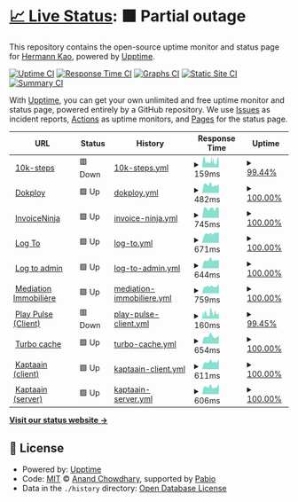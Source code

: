 # [📈 Live Status](https://uptime.itishermann.me): <!--live status--> **🟧 Partial outage**

This repository contains the open-source uptime monitor and status page for [Hermann Kao](https://itishermann.me), powered by [Upptime](https://github.com/upptime/upptime).

[![Uptime CI](https://github.com/itishermann/uptime/workflows/Uptime%20CI/badge.svg)](https://github.com/itishermann/uptime/actions?query=workflow%3A%22Uptime+CI%22)
[![Response Time CI](https://github.com/itishermann/uptime/workflows/Response%20Time%20CI/badge.svg)](https://github.com/itishermann/uptime/actions?query=workflow%3A%22Response+Time+CI%22)
[![Graphs CI](https://github.com/itishermann/uptime/workflows/Graphs%20CI/badge.svg)](https://github.com/itishermann/uptime/actions?query=workflow%3A%22Graphs+CI%22)
[![Static Site CI](https://github.com/itishermann/uptime/workflows/Static%20Site%20CI/badge.svg)](https://github.com/itishermann/uptime/actions?query=workflow%3A%22Static+Site+CI%22)
[![Summary CI](https://github.com/itishermann/uptime/workflows/Summary%20CI/badge.svg)](https://github.com/itishermann/uptime/actions?query=workflow%3A%22Summary+CI%22)

With [Upptime](https://upptime.js.org), you can get your own unlimited and free uptime monitor and status page, powered entirely by a GitHub repository. We use [Issues](https://github.com/itishermann/uptime/issues) as incident reports, [Actions](https://github.com/itishermann/uptime/actions) as uptime monitors, and [Pages](https://uptime.itishermann.me) for the status page.

<!--start: status pages-->
<!-- This summary is generated by Upptime (https://github.com/upptime/upptime) -->
<!-- Do not edit this manually, your changes will be overwritten -->
<!-- prettier-ignore -->
| URL | Status | History | Response Time | Uptime |
| --- | ------ | ------- | ------------- | ------ |
| <img alt="" src="https://icons.duckduckgo.com/ip3/10k-steps.itishermann.me.ico" height="13"> [10k-steps](https://10k-steps.itishermann.me) | 🟥 Down | [10k-steps.yml](https://github.com/itishermann/uptime/commits/HEAD/history/10k-steps.yml) | <details><summary><img alt="Response time graph" src="./graphs/10k-steps/response-time-week.png" height="20"> 159ms</summary><br><a href="https://uptime.itishermann.me/history/10k-steps"><img alt="Response time 205" src="https://img.shields.io/endpoint?url=https%3A%2F%2Fraw.githubusercontent.com%2Fitishermann%2Fuptime%2FHEAD%2Fapi%2F10k-steps%2Fresponse-time.json"></a><br><a href="https://uptime.itishermann.me/history/10k-steps"><img alt="24-hour response time 179" src="https://img.shields.io/endpoint?url=https%3A%2F%2Fraw.githubusercontent.com%2Fitishermann%2Fuptime%2FHEAD%2Fapi%2F10k-steps%2Fresponse-time-day.json"></a><br><a href="https://uptime.itishermann.me/history/10k-steps"><img alt="7-day response time 159" src="https://img.shields.io/endpoint?url=https%3A%2F%2Fraw.githubusercontent.com%2Fitishermann%2Fuptime%2FHEAD%2Fapi%2F10k-steps%2Fresponse-time-week.json"></a><br><a href="https://uptime.itishermann.me/history/10k-steps"><img alt="30-day response time 176" src="https://img.shields.io/endpoint?url=https%3A%2F%2Fraw.githubusercontent.com%2Fitishermann%2Fuptime%2FHEAD%2Fapi%2F10k-steps%2Fresponse-time-month.json"></a><br><a href="https://uptime.itishermann.me/history/10k-steps"><img alt="1-year response time 205" src="https://img.shields.io/endpoint?url=https%3A%2F%2Fraw.githubusercontent.com%2Fitishermann%2Fuptime%2FHEAD%2Fapi%2F10k-steps%2Fresponse-time-year.json"></a></details> | <details><summary><a href="https://uptime.itishermann.me/history/10k-steps">99.44%</a></summary><a href="https://uptime.itishermann.me/history/10k-steps"><img alt="All-time uptime 99.94%" src="https://img.shields.io/endpoint?url=https%3A%2F%2Fraw.githubusercontent.com%2Fitishermann%2Fuptime%2FHEAD%2Fapi%2F10k-steps%2Fuptime.json"></a><br><a href="https://uptime.itishermann.me/history/10k-steps"><img alt="24-hour uptime 99.96%" src="https://img.shields.io/endpoint?url=https%3A%2F%2Fraw.githubusercontent.com%2Fitishermann%2Fuptime%2FHEAD%2Fapi%2F10k-steps%2Fuptime-day.json"></a><br><a href="https://uptime.itishermann.me/history/10k-steps"><img alt="7-day uptime 99.44%" src="https://img.shields.io/endpoint?url=https%3A%2F%2Fraw.githubusercontent.com%2Fitishermann%2Fuptime%2FHEAD%2Fapi%2F10k-steps%2Fuptime-week.json"></a><br><a href="https://uptime.itishermann.me/history/10k-steps"><img alt="30-day uptime 99.72%" src="https://img.shields.io/endpoint?url=https%3A%2F%2Fraw.githubusercontent.com%2Fitishermann%2Fuptime%2FHEAD%2Fapi%2F10k-steps%2Fuptime-month.json"></a><br><a href="https://uptime.itishermann.me/history/10k-steps"><img alt="1-year uptime 99.94%" src="https://img.shields.io/endpoint?url=https%3A%2F%2Fraw.githubusercontent.com%2Fitishermann%2Fuptime%2FHEAD%2Fapi%2F10k-steps%2Fuptime-year.json"></a></details>
| <img alt="" src="https://icons.duckduckgo.com/ip3/dokploy.itishermann.me.ico" height="13"> [Dokploy](https://dokploy.itishermann.me) | 🟩 Up | [dokploy.yml](https://github.com/itishermann/uptime/commits/HEAD/history/dokploy.yml) | <details><summary><img alt="Response time graph" src="./graphs/dokploy/response-time-week.png" height="20"> 482ms</summary><br><a href="https://uptime.itishermann.me/history/dokploy"><img alt="Response time 512" src="https://img.shields.io/endpoint?url=https%3A%2F%2Fraw.githubusercontent.com%2Fitishermann%2Fuptime%2FHEAD%2Fapi%2Fdokploy%2Fresponse-time.json"></a><br><a href="https://uptime.itishermann.me/history/dokploy"><img alt="24-hour response time 362" src="https://img.shields.io/endpoint?url=https%3A%2F%2Fraw.githubusercontent.com%2Fitishermann%2Fuptime%2FHEAD%2Fapi%2Fdokploy%2Fresponse-time-day.json"></a><br><a href="https://uptime.itishermann.me/history/dokploy"><img alt="7-day response time 482" src="https://img.shields.io/endpoint?url=https%3A%2F%2Fraw.githubusercontent.com%2Fitishermann%2Fuptime%2FHEAD%2Fapi%2Fdokploy%2Fresponse-time-week.json"></a><br><a href="https://uptime.itishermann.me/history/dokploy"><img alt="30-day response time 507" src="https://img.shields.io/endpoint?url=https%3A%2F%2Fraw.githubusercontent.com%2Fitishermann%2Fuptime%2FHEAD%2Fapi%2Fdokploy%2Fresponse-time-month.json"></a><br><a href="https://uptime.itishermann.me/history/dokploy"><img alt="1-year response time 512" src="https://img.shields.io/endpoint?url=https%3A%2F%2Fraw.githubusercontent.com%2Fitishermann%2Fuptime%2FHEAD%2Fapi%2Fdokploy%2Fresponse-time-year.json"></a></details> | <details><summary><a href="https://uptime.itishermann.me/history/dokploy">100.00%</a></summary><a href="https://uptime.itishermann.me/history/dokploy"><img alt="All-time uptime 100.00%" src="https://img.shields.io/endpoint?url=https%3A%2F%2Fraw.githubusercontent.com%2Fitishermann%2Fuptime%2FHEAD%2Fapi%2Fdokploy%2Fuptime.json"></a><br><a href="https://uptime.itishermann.me/history/dokploy"><img alt="24-hour uptime 100.00%" src="https://img.shields.io/endpoint?url=https%3A%2F%2Fraw.githubusercontent.com%2Fitishermann%2Fuptime%2FHEAD%2Fapi%2Fdokploy%2Fuptime-day.json"></a><br><a href="https://uptime.itishermann.me/history/dokploy"><img alt="7-day uptime 100.00%" src="https://img.shields.io/endpoint?url=https%3A%2F%2Fraw.githubusercontent.com%2Fitishermann%2Fuptime%2FHEAD%2Fapi%2Fdokploy%2Fuptime-week.json"></a><br><a href="https://uptime.itishermann.me/history/dokploy"><img alt="30-day uptime 100.00%" src="https://img.shields.io/endpoint?url=https%3A%2F%2Fraw.githubusercontent.com%2Fitishermann%2Fuptime%2FHEAD%2Fapi%2Fdokploy%2Fuptime-month.json"></a><br><a href="https://uptime.itishermann.me/history/dokploy"><img alt="1-year uptime 100.00%" src="https://img.shields.io/endpoint?url=https%3A%2F%2Fraw.githubusercontent.com%2Fitishermann%2Fuptime%2FHEAD%2Fapi%2Fdokploy%2Fuptime-year.json"></a></details>
| <img alt="" src="https://icons.duckduckgo.com/ip3/invoiceninja.itishermann.me.ico" height="13"> [InvoiceNinja](https://invoiceninja.itishermann.me) | 🟩 Up | [invoice-ninja.yml](https://github.com/itishermann/uptime/commits/HEAD/history/invoice-ninja.yml) | <details><summary><img alt="Response time graph" src="./graphs/invoice-ninja/response-time-week.png" height="20"> 745ms</summary><br><a href="https://uptime.itishermann.me/history/invoice-ninja"><img alt="Response time 702" src="https://img.shields.io/endpoint?url=https%3A%2F%2Fraw.githubusercontent.com%2Fitishermann%2Fuptime%2FHEAD%2Fapi%2Finvoice-ninja%2Fresponse-time.json"></a><br><a href="https://uptime.itishermann.me/history/invoice-ninja"><img alt="24-hour response time 775" src="https://img.shields.io/endpoint?url=https%3A%2F%2Fraw.githubusercontent.com%2Fitishermann%2Fuptime%2FHEAD%2Fapi%2Finvoice-ninja%2Fresponse-time-day.json"></a><br><a href="https://uptime.itishermann.me/history/invoice-ninja"><img alt="7-day response time 745" src="https://img.shields.io/endpoint?url=https%3A%2F%2Fraw.githubusercontent.com%2Fitishermann%2Fuptime%2FHEAD%2Fapi%2Finvoice-ninja%2Fresponse-time-week.json"></a><br><a href="https://uptime.itishermann.me/history/invoice-ninja"><img alt="30-day response time 701" src="https://img.shields.io/endpoint?url=https%3A%2F%2Fraw.githubusercontent.com%2Fitishermann%2Fuptime%2FHEAD%2Fapi%2Finvoice-ninja%2Fresponse-time-month.json"></a><br><a href="https://uptime.itishermann.me/history/invoice-ninja"><img alt="1-year response time 702" src="https://img.shields.io/endpoint?url=https%3A%2F%2Fraw.githubusercontent.com%2Fitishermann%2Fuptime%2FHEAD%2Fapi%2Finvoice-ninja%2Fresponse-time-year.json"></a></details> | <details><summary><a href="https://uptime.itishermann.me/history/invoice-ninja">100.00%</a></summary><a href="https://uptime.itishermann.me/history/invoice-ninja"><img alt="All-time uptime 100.00%" src="https://img.shields.io/endpoint?url=https%3A%2F%2Fraw.githubusercontent.com%2Fitishermann%2Fuptime%2FHEAD%2Fapi%2Finvoice-ninja%2Fuptime.json"></a><br><a href="https://uptime.itishermann.me/history/invoice-ninja"><img alt="24-hour uptime 100.00%" src="https://img.shields.io/endpoint?url=https%3A%2F%2Fraw.githubusercontent.com%2Fitishermann%2Fuptime%2FHEAD%2Fapi%2Finvoice-ninja%2Fuptime-day.json"></a><br><a href="https://uptime.itishermann.me/history/invoice-ninja"><img alt="7-day uptime 100.00%" src="https://img.shields.io/endpoint?url=https%3A%2F%2Fraw.githubusercontent.com%2Fitishermann%2Fuptime%2FHEAD%2Fapi%2Finvoice-ninja%2Fuptime-week.json"></a><br><a href="https://uptime.itishermann.me/history/invoice-ninja"><img alt="30-day uptime 100.00%" src="https://img.shields.io/endpoint?url=https%3A%2F%2Fraw.githubusercontent.com%2Fitishermann%2Fuptime%2FHEAD%2Fapi%2Finvoice-ninja%2Fuptime-month.json"></a><br><a href="https://uptime.itishermann.me/history/invoice-ninja"><img alt="1-year uptime 100.00%" src="https://img.shields.io/endpoint?url=https%3A%2F%2Fraw.githubusercontent.com%2Fitishermann%2Fuptime%2FHEAD%2Fapi%2Finvoice-ninja%2Fuptime-year.json"></a></details>
| <img alt="" src="https://icons.duckduckgo.com/ip3/auth.itishermann.me.ico" height="13"> [Log To](https://auth.itishermann.me) | 🟩 Up | [log-to.yml](https://github.com/itishermann/uptime/commits/HEAD/history/log-to.yml) | <details><summary><img alt="Response time graph" src="./graphs/log-to/response-time-week.png" height="20"> 671ms</summary><br><a href="https://uptime.itishermann.me/history/log-to"><img alt="Response time 429" src="https://img.shields.io/endpoint?url=https%3A%2F%2Fraw.githubusercontent.com%2Fitishermann%2Fuptime%2FHEAD%2Fapi%2Flog-to%2Fresponse-time.json"></a><br><a href="https://uptime.itishermann.me/history/log-to"><img alt="24-hour response time 646" src="https://img.shields.io/endpoint?url=https%3A%2F%2Fraw.githubusercontent.com%2Fitishermann%2Fuptime%2FHEAD%2Fapi%2Flog-to%2Fresponse-time-day.json"></a><br><a href="https://uptime.itishermann.me/history/log-to"><img alt="7-day response time 671" src="https://img.shields.io/endpoint?url=https%3A%2F%2Fraw.githubusercontent.com%2Fitishermann%2Fuptime%2FHEAD%2Fapi%2Flog-to%2Fresponse-time-week.json"></a><br><a href="https://uptime.itishermann.me/history/log-to"><img alt="30-day response time 631" src="https://img.shields.io/endpoint?url=https%3A%2F%2Fraw.githubusercontent.com%2Fitishermann%2Fuptime%2FHEAD%2Fapi%2Flog-to%2Fresponse-time-month.json"></a><br><a href="https://uptime.itishermann.me/history/log-to"><img alt="1-year response time 429" src="https://img.shields.io/endpoint?url=https%3A%2F%2Fraw.githubusercontent.com%2Fitishermann%2Fuptime%2FHEAD%2Fapi%2Flog-to%2Fresponse-time-year.json"></a></details> | <details><summary><a href="https://uptime.itishermann.me/history/log-to">100.00%</a></summary><a href="https://uptime.itishermann.me/history/log-to"><img alt="All-time uptime 42.57%" src="https://img.shields.io/endpoint?url=https%3A%2F%2Fraw.githubusercontent.com%2Fitishermann%2Fuptime%2FHEAD%2Fapi%2Flog-to%2Fuptime.json"></a><br><a href="https://uptime.itishermann.me/history/log-to"><img alt="24-hour uptime 100.00%" src="https://img.shields.io/endpoint?url=https%3A%2F%2Fraw.githubusercontent.com%2Fitishermann%2Fuptime%2FHEAD%2Fapi%2Flog-to%2Fuptime-day.json"></a><br><a href="https://uptime.itishermann.me/history/log-to"><img alt="7-day uptime 100.00%" src="https://img.shields.io/endpoint?url=https%3A%2F%2Fraw.githubusercontent.com%2Fitishermann%2Fuptime%2FHEAD%2Fapi%2Flog-to%2Fuptime-week.json"></a><br><a href="https://uptime.itishermann.me/history/log-to"><img alt="30-day uptime 100.00%" src="https://img.shields.io/endpoint?url=https%3A%2F%2Fraw.githubusercontent.com%2Fitishermann%2Fuptime%2FHEAD%2Fapi%2Flog-to%2Fuptime-month.json"></a><br><a href="https://uptime.itishermann.me/history/log-to"><img alt="1-year uptime 42.57%" src="https://img.shields.io/endpoint?url=https%3A%2F%2Fraw.githubusercontent.com%2Fitishermann%2Fuptime%2FHEAD%2Fapi%2Flog-to%2Fuptime-year.json"></a></details>
| <img alt="" src="https://icons.duckduckgo.com/ip3/logto.itishermann.me.ico" height="13"> [Log to admin](https://logto.itishermann.me) | 🟩 Up | [log-to-admin.yml](https://github.com/itishermann/uptime/commits/HEAD/history/log-to-admin.yml) | <details><summary><img alt="Response time graph" src="./graphs/log-to-admin/response-time-week.png" height="20"> 644ms</summary><br><a href="https://uptime.itishermann.me/history/log-to-admin"><img alt="Response time 407" src="https://img.shields.io/endpoint?url=https%3A%2F%2Fraw.githubusercontent.com%2Fitishermann%2Fuptime%2FHEAD%2Fapi%2Flog-to-admin%2Fresponse-time.json"></a><br><a href="https://uptime.itishermann.me/history/log-to-admin"><img alt="24-hour response time 522" src="https://img.shields.io/endpoint?url=https%3A%2F%2Fraw.githubusercontent.com%2Fitishermann%2Fuptime%2FHEAD%2Fapi%2Flog-to-admin%2Fresponse-time-day.json"></a><br><a href="https://uptime.itishermann.me/history/log-to-admin"><img alt="7-day response time 644" src="https://img.shields.io/endpoint?url=https%3A%2F%2Fraw.githubusercontent.com%2Fitishermann%2Fuptime%2FHEAD%2Fapi%2Flog-to-admin%2Fresponse-time-week.json"></a><br><a href="https://uptime.itishermann.me/history/log-to-admin"><img alt="30-day response time 608" src="https://img.shields.io/endpoint?url=https%3A%2F%2Fraw.githubusercontent.com%2Fitishermann%2Fuptime%2FHEAD%2Fapi%2Flog-to-admin%2Fresponse-time-month.json"></a><br><a href="https://uptime.itishermann.me/history/log-to-admin"><img alt="1-year response time 407" src="https://img.shields.io/endpoint?url=https%3A%2F%2Fraw.githubusercontent.com%2Fitishermann%2Fuptime%2FHEAD%2Fapi%2Flog-to-admin%2Fresponse-time-year.json"></a></details> | <details><summary><a href="https://uptime.itishermann.me/history/log-to-admin">100.00%</a></summary><a href="https://uptime.itishermann.me/history/log-to-admin"><img alt="All-time uptime 42.57%" src="https://img.shields.io/endpoint?url=https%3A%2F%2Fraw.githubusercontent.com%2Fitishermann%2Fuptime%2FHEAD%2Fapi%2Flog-to-admin%2Fuptime.json"></a><br><a href="https://uptime.itishermann.me/history/log-to-admin"><img alt="24-hour uptime 100.00%" src="https://img.shields.io/endpoint?url=https%3A%2F%2Fraw.githubusercontent.com%2Fitishermann%2Fuptime%2FHEAD%2Fapi%2Flog-to-admin%2Fuptime-day.json"></a><br><a href="https://uptime.itishermann.me/history/log-to-admin"><img alt="7-day uptime 100.00%" src="https://img.shields.io/endpoint?url=https%3A%2F%2Fraw.githubusercontent.com%2Fitishermann%2Fuptime%2FHEAD%2Fapi%2Flog-to-admin%2Fuptime-week.json"></a><br><a href="https://uptime.itishermann.me/history/log-to-admin"><img alt="30-day uptime 100.00%" src="https://img.shields.io/endpoint?url=https%3A%2F%2Fraw.githubusercontent.com%2Fitishermann%2Fuptime%2FHEAD%2Fapi%2Flog-to-admin%2Fuptime-month.json"></a><br><a href="https://uptime.itishermann.me/history/log-to-admin"><img alt="1-year uptime 42.57%" src="https://img.shields.io/endpoint?url=https%3A%2F%2Fraw.githubusercontent.com%2Fitishermann%2Fuptime%2FHEAD%2Fapi%2Flog-to-admin%2Fuptime-year.json"></a></details>
| <img alt="" src="https://icons.duckduckgo.com/ip3/mediation-immobiliere.com.ico" height="13"> [Mediation Immobilière](https://mediation-immobiliere.com) | 🟩 Up | [mediation-immobiliere.yml](https://github.com/itishermann/uptime/commits/HEAD/history/mediation-immobiliere.yml) | <details><summary><img alt="Response time graph" src="./graphs/mediation-immobiliere/response-time-week.png" height="20"> 759ms</summary><br><a href="https://uptime.itishermann.me/history/mediation-immobiliere"><img alt="Response time 791" src="https://img.shields.io/endpoint?url=https%3A%2F%2Fraw.githubusercontent.com%2Fitishermann%2Fuptime%2FHEAD%2Fapi%2Fmediation-immobiliere%2Fresponse-time.json"></a><br><a href="https://uptime.itishermann.me/history/mediation-immobiliere"><img alt="24-hour response time 703" src="https://img.shields.io/endpoint?url=https%3A%2F%2Fraw.githubusercontent.com%2Fitishermann%2Fuptime%2FHEAD%2Fapi%2Fmediation-immobiliere%2Fresponse-time-day.json"></a><br><a href="https://uptime.itishermann.me/history/mediation-immobiliere"><img alt="7-day response time 759" src="https://img.shields.io/endpoint?url=https%3A%2F%2Fraw.githubusercontent.com%2Fitishermann%2Fuptime%2FHEAD%2Fapi%2Fmediation-immobiliere%2Fresponse-time-week.json"></a><br><a href="https://uptime.itishermann.me/history/mediation-immobiliere"><img alt="30-day response time 796" src="https://img.shields.io/endpoint?url=https%3A%2F%2Fraw.githubusercontent.com%2Fitishermann%2Fuptime%2FHEAD%2Fapi%2Fmediation-immobiliere%2Fresponse-time-month.json"></a><br><a href="https://uptime.itishermann.me/history/mediation-immobiliere"><img alt="1-year response time 791" src="https://img.shields.io/endpoint?url=https%3A%2F%2Fraw.githubusercontent.com%2Fitishermann%2Fuptime%2FHEAD%2Fapi%2Fmediation-immobiliere%2Fresponse-time-year.json"></a></details> | <details><summary><a href="https://uptime.itishermann.me/history/mediation-immobiliere">100.00%</a></summary><a href="https://uptime.itishermann.me/history/mediation-immobiliere"><img alt="All-time uptime 99.42%" src="https://img.shields.io/endpoint?url=https%3A%2F%2Fraw.githubusercontent.com%2Fitishermann%2Fuptime%2FHEAD%2Fapi%2Fmediation-immobiliere%2Fuptime.json"></a><br><a href="https://uptime.itishermann.me/history/mediation-immobiliere"><img alt="24-hour uptime 100.00%" src="https://img.shields.io/endpoint?url=https%3A%2F%2Fraw.githubusercontent.com%2Fitishermann%2Fuptime%2FHEAD%2Fapi%2Fmediation-immobiliere%2Fuptime-day.json"></a><br><a href="https://uptime.itishermann.me/history/mediation-immobiliere"><img alt="7-day uptime 100.00%" src="https://img.shields.io/endpoint?url=https%3A%2F%2Fraw.githubusercontent.com%2Fitishermann%2Fuptime%2FHEAD%2Fapi%2Fmediation-immobiliere%2Fuptime-week.json"></a><br><a href="https://uptime.itishermann.me/history/mediation-immobiliere"><img alt="30-day uptime 96.86%" src="https://img.shields.io/endpoint?url=https%3A%2F%2Fraw.githubusercontent.com%2Fitishermann%2Fuptime%2FHEAD%2Fapi%2Fmediation-immobiliere%2Fuptime-month.json"></a><br><a href="https://uptime.itishermann.me/history/mediation-immobiliere"><img alt="1-year uptime 99.42%" src="https://img.shields.io/endpoint?url=https%3A%2F%2Fraw.githubusercontent.com%2Fitishermann%2Fuptime%2FHEAD%2Fapi%2Fmediation-immobiliere%2Fuptime-year.json"></a></details>
| <img alt="" src="https://icons.duckduckgo.com/ip3/play-pulse.itishermann.me.ico" height="13"> [Play Pulse (Client)](https://play-pulse.itishermann.me) | 🟥 Down | [play-pulse-client.yml](https://github.com/itishermann/uptime/commits/HEAD/history/play-pulse-client.yml) | <details><summary><img alt="Response time graph" src="./graphs/play-pulse-client/response-time-week.png" height="20"> 160ms</summary><br><a href="https://uptime.itishermann.me/history/play-pulse-client"><img alt="Response time 153" src="https://img.shields.io/endpoint?url=https%3A%2F%2Fraw.githubusercontent.com%2Fitishermann%2Fuptime%2FHEAD%2Fapi%2Fplay-pulse-client%2Fresponse-time.json"></a><br><a href="https://uptime.itishermann.me/history/play-pulse-client"><img alt="24-hour response time 79" src="https://img.shields.io/endpoint?url=https%3A%2F%2Fraw.githubusercontent.com%2Fitishermann%2Fuptime%2FHEAD%2Fapi%2Fplay-pulse-client%2Fresponse-time-day.json"></a><br><a href="https://uptime.itishermann.me/history/play-pulse-client"><img alt="7-day response time 160" src="https://img.shields.io/endpoint?url=https%3A%2F%2Fraw.githubusercontent.com%2Fitishermann%2Fuptime%2FHEAD%2Fapi%2Fplay-pulse-client%2Fresponse-time-week.json"></a><br><a href="https://uptime.itishermann.me/history/play-pulse-client"><img alt="30-day response time 150" src="https://img.shields.io/endpoint?url=https%3A%2F%2Fraw.githubusercontent.com%2Fitishermann%2Fuptime%2FHEAD%2Fapi%2Fplay-pulse-client%2Fresponse-time-month.json"></a><br><a href="https://uptime.itishermann.me/history/play-pulse-client"><img alt="1-year response time 153" src="https://img.shields.io/endpoint?url=https%3A%2F%2Fraw.githubusercontent.com%2Fitishermann%2Fuptime%2FHEAD%2Fapi%2Fplay-pulse-client%2Fresponse-time-year.json"></a></details> | <details><summary><a href="https://uptime.itishermann.me/history/play-pulse-client">99.45%</a></summary><a href="https://uptime.itishermann.me/history/play-pulse-client"><img alt="All-time uptime 99.35%" src="https://img.shields.io/endpoint?url=https%3A%2F%2Fraw.githubusercontent.com%2Fitishermann%2Fuptime%2FHEAD%2Fapi%2Fplay-pulse-client%2Fuptime.json"></a><br><a href="https://uptime.itishermann.me/history/play-pulse-client"><img alt="24-hour uptime 99.99%" src="https://img.shields.io/endpoint?url=https%3A%2F%2Fraw.githubusercontent.com%2Fitishermann%2Fuptime%2FHEAD%2Fapi%2Fplay-pulse-client%2Fuptime-day.json"></a><br><a href="https://uptime.itishermann.me/history/play-pulse-client"><img alt="7-day uptime 99.45%" src="https://img.shields.io/endpoint?url=https%3A%2F%2Fraw.githubusercontent.com%2Fitishermann%2Fuptime%2FHEAD%2Fapi%2Fplay-pulse-client%2Fuptime-week.json"></a><br><a href="https://uptime.itishermann.me/history/play-pulse-client"><img alt="30-day uptime 99.73%" src="https://img.shields.io/endpoint?url=https%3A%2F%2Fraw.githubusercontent.com%2Fitishermann%2Fuptime%2FHEAD%2Fapi%2Fplay-pulse-client%2Fuptime-month.json"></a><br><a href="https://uptime.itishermann.me/history/play-pulse-client"><img alt="1-year uptime 99.35%" src="https://img.shields.io/endpoint?url=https%3A%2F%2Fraw.githubusercontent.com%2Fitishermann%2Fuptime%2FHEAD%2Fapi%2Fplay-pulse-client%2Fuptime-year.json"></a></details>
| <img alt="" src="https://icons.duckduckgo.com/ip3/turbo.itishermann.me.ico" height="13"> [Turbo cache](https://turbo.itishermann.me) | 🟩 Up | [turbo-cache.yml](https://github.com/itishermann/uptime/commits/HEAD/history/turbo-cache.yml) | <details><summary><img alt="Response time graph" src="./graphs/turbo-cache/response-time-week.png" height="20"> 654ms</summary><br><a href="https://uptime.itishermann.me/history/turbo-cache"><img alt="Response time 760" src="https://img.shields.io/endpoint?url=https%3A%2F%2Fraw.githubusercontent.com%2Fitishermann%2Fuptime%2FHEAD%2Fapi%2Fturbo-cache%2Fresponse-time.json"></a><br><a href="https://uptime.itishermann.me/history/turbo-cache"><img alt="24-hour response time 536" src="https://img.shields.io/endpoint?url=https%3A%2F%2Fraw.githubusercontent.com%2Fitishermann%2Fuptime%2FHEAD%2Fapi%2Fturbo-cache%2Fresponse-time-day.json"></a><br><a href="https://uptime.itishermann.me/history/turbo-cache"><img alt="7-day response time 654" src="https://img.shields.io/endpoint?url=https%3A%2F%2Fraw.githubusercontent.com%2Fitishermann%2Fuptime%2FHEAD%2Fapi%2Fturbo-cache%2Fresponse-time-week.json"></a><br><a href="https://uptime.itishermann.me/history/turbo-cache"><img alt="30-day response time 830" src="https://img.shields.io/endpoint?url=https%3A%2F%2Fraw.githubusercontent.com%2Fitishermann%2Fuptime%2FHEAD%2Fapi%2Fturbo-cache%2Fresponse-time-month.json"></a><br><a href="https://uptime.itishermann.me/history/turbo-cache"><img alt="1-year response time 760" src="https://img.shields.io/endpoint?url=https%3A%2F%2Fraw.githubusercontent.com%2Fitishermann%2Fuptime%2FHEAD%2Fapi%2Fturbo-cache%2Fresponse-time-year.json"></a></details> | <details><summary><a href="https://uptime.itishermann.me/history/turbo-cache">100.00%</a></summary><a href="https://uptime.itishermann.me/history/turbo-cache"><img alt="All-time uptime 99.96%" src="https://img.shields.io/endpoint?url=https%3A%2F%2Fraw.githubusercontent.com%2Fitishermann%2Fuptime%2FHEAD%2Fapi%2Fturbo-cache%2Fuptime.json"></a><br><a href="https://uptime.itishermann.me/history/turbo-cache"><img alt="24-hour uptime 100.00%" src="https://img.shields.io/endpoint?url=https%3A%2F%2Fraw.githubusercontent.com%2Fitishermann%2Fuptime%2FHEAD%2Fapi%2Fturbo-cache%2Fuptime-day.json"></a><br><a href="https://uptime.itishermann.me/history/turbo-cache"><img alt="7-day uptime 100.00%" src="https://img.shields.io/endpoint?url=https%3A%2F%2Fraw.githubusercontent.com%2Fitishermann%2Fuptime%2FHEAD%2Fapi%2Fturbo-cache%2Fuptime-week.json"></a><br><a href="https://uptime.itishermann.me/history/turbo-cache"><img alt="30-day uptime 100.00%" src="https://img.shields.io/endpoint?url=https%3A%2F%2Fraw.githubusercontent.com%2Fitishermann%2Fuptime%2FHEAD%2Fapi%2Fturbo-cache%2Fuptime-month.json"></a><br><a href="https://uptime.itishermann.me/history/turbo-cache"><img alt="1-year uptime 99.96%" src="https://img.shields.io/endpoint?url=https%3A%2F%2Fraw.githubusercontent.com%2Fitishermann%2Fuptime%2FHEAD%2Fapi%2Fturbo-cache%2Fuptime-year.json"></a></details>
| <img alt="" src="https://icons.duckduckgo.com/ip3/app.kaptaain.com.ico" height="13"> [Kaptaain (client)](https://app.kaptaain.com/api/health) | 🟩 Up | [kaptaain-client.yml](https://github.com/itishermann/uptime/commits/HEAD/history/kaptaain-client.yml) | <details><summary><img alt="Response time graph" src="./graphs/kaptaain-client/response-time-week.png" height="20"> 611ms</summary><br><a href="https://uptime.itishermann.me/history/kaptaain-client"><img alt="Response time 620" src="https://img.shields.io/endpoint?url=https%3A%2F%2Fraw.githubusercontent.com%2Fitishermann%2Fuptime%2FHEAD%2Fapi%2Fkaptaain-client%2Fresponse-time.json"></a><br><a href="https://uptime.itishermann.me/history/kaptaain-client"><img alt="24-hour response time 597" src="https://img.shields.io/endpoint?url=https%3A%2F%2Fraw.githubusercontent.com%2Fitishermann%2Fuptime%2FHEAD%2Fapi%2Fkaptaain-client%2Fresponse-time-day.json"></a><br><a href="https://uptime.itishermann.me/history/kaptaain-client"><img alt="7-day response time 611" src="https://img.shields.io/endpoint?url=https%3A%2F%2Fraw.githubusercontent.com%2Fitishermann%2Fuptime%2FHEAD%2Fapi%2Fkaptaain-client%2Fresponse-time-week.json"></a><br><a href="https://uptime.itishermann.me/history/kaptaain-client"><img alt="30-day response time 590" src="https://img.shields.io/endpoint?url=https%3A%2F%2Fraw.githubusercontent.com%2Fitishermann%2Fuptime%2FHEAD%2Fapi%2Fkaptaain-client%2Fresponse-time-month.json"></a><br><a href="https://uptime.itishermann.me/history/kaptaain-client"><img alt="1-year response time 620" src="https://img.shields.io/endpoint?url=https%3A%2F%2Fraw.githubusercontent.com%2Fitishermann%2Fuptime%2FHEAD%2Fapi%2Fkaptaain-client%2Fresponse-time-year.json"></a></details> | <details><summary><a href="https://uptime.itishermann.me/history/kaptaain-client">100.00%</a></summary><a href="https://uptime.itishermann.me/history/kaptaain-client"><img alt="All-time uptime 99.99%" src="https://img.shields.io/endpoint?url=https%3A%2F%2Fraw.githubusercontent.com%2Fitishermann%2Fuptime%2FHEAD%2Fapi%2Fkaptaain-client%2Fuptime.json"></a><br><a href="https://uptime.itishermann.me/history/kaptaain-client"><img alt="24-hour uptime 100.00%" src="https://img.shields.io/endpoint?url=https%3A%2F%2Fraw.githubusercontent.com%2Fitishermann%2Fuptime%2FHEAD%2Fapi%2Fkaptaain-client%2Fuptime-day.json"></a><br><a href="https://uptime.itishermann.me/history/kaptaain-client"><img alt="7-day uptime 100.00%" src="https://img.shields.io/endpoint?url=https%3A%2F%2Fraw.githubusercontent.com%2Fitishermann%2Fuptime%2FHEAD%2Fapi%2Fkaptaain-client%2Fuptime-week.json"></a><br><a href="https://uptime.itishermann.me/history/kaptaain-client"><img alt="30-day uptime 100.00%" src="https://img.shields.io/endpoint?url=https%3A%2F%2Fraw.githubusercontent.com%2Fitishermann%2Fuptime%2FHEAD%2Fapi%2Fkaptaain-client%2Fuptime-month.json"></a><br><a href="https://uptime.itishermann.me/history/kaptaain-client"><img alt="1-year uptime 99.99%" src="https://img.shields.io/endpoint?url=https%3A%2F%2Fraw.githubusercontent.com%2Fitishermann%2Fuptime%2FHEAD%2Fapi%2Fkaptaain-client%2Fuptime-year.json"></a></details>
| <img alt="" src="https://icons.duckduckgo.com/ip3/api.kaptaain.com.ico" height="13"> [Kaptaain (server)](https://api.kaptaain.com/health) | 🟩 Up | [kaptaain-server.yml](https://github.com/itishermann/uptime/commits/HEAD/history/kaptaain-server.yml) | <details><summary><img alt="Response time graph" src="./graphs/kaptaain-server/response-time-week.png" height="20"> 606ms</summary><br><a href="https://uptime.itishermann.me/history/kaptaain-server"><img alt="Response time 635" src="https://img.shields.io/endpoint?url=https%3A%2F%2Fraw.githubusercontent.com%2Fitishermann%2Fuptime%2FHEAD%2Fapi%2Fkaptaain-server%2Fresponse-time.json"></a><br><a href="https://uptime.itishermann.me/history/kaptaain-server"><img alt="24-hour response time 601" src="https://img.shields.io/endpoint?url=https%3A%2F%2Fraw.githubusercontent.com%2Fitishermann%2Fuptime%2FHEAD%2Fapi%2Fkaptaain-server%2Fresponse-time-day.json"></a><br><a href="https://uptime.itishermann.me/history/kaptaain-server"><img alt="7-day response time 606" src="https://img.shields.io/endpoint?url=https%3A%2F%2Fraw.githubusercontent.com%2Fitishermann%2Fuptime%2FHEAD%2Fapi%2Fkaptaain-server%2Fresponse-time-week.json"></a><br><a href="https://uptime.itishermann.me/history/kaptaain-server"><img alt="30-day response time 628" src="https://img.shields.io/endpoint?url=https%3A%2F%2Fraw.githubusercontent.com%2Fitishermann%2Fuptime%2FHEAD%2Fapi%2Fkaptaain-server%2Fresponse-time-month.json"></a><br><a href="https://uptime.itishermann.me/history/kaptaain-server"><img alt="1-year response time 635" src="https://img.shields.io/endpoint?url=https%3A%2F%2Fraw.githubusercontent.com%2Fitishermann%2Fuptime%2FHEAD%2Fapi%2Fkaptaain-server%2Fresponse-time-year.json"></a></details> | <details><summary><a href="https://uptime.itishermann.me/history/kaptaain-server">100.00%</a></summary><a href="https://uptime.itishermann.me/history/kaptaain-server"><img alt="All-time uptime 100.00%" src="https://img.shields.io/endpoint?url=https%3A%2F%2Fraw.githubusercontent.com%2Fitishermann%2Fuptime%2FHEAD%2Fapi%2Fkaptaain-server%2Fuptime.json"></a><br><a href="https://uptime.itishermann.me/history/kaptaain-server"><img alt="24-hour uptime 100.00%" src="https://img.shields.io/endpoint?url=https%3A%2F%2Fraw.githubusercontent.com%2Fitishermann%2Fuptime%2FHEAD%2Fapi%2Fkaptaain-server%2Fuptime-day.json"></a><br><a href="https://uptime.itishermann.me/history/kaptaain-server"><img alt="7-day uptime 100.00%" src="https://img.shields.io/endpoint?url=https%3A%2F%2Fraw.githubusercontent.com%2Fitishermann%2Fuptime%2FHEAD%2Fapi%2Fkaptaain-server%2Fuptime-week.json"></a><br><a href="https://uptime.itishermann.me/history/kaptaain-server"><img alt="30-day uptime 100.00%" src="https://img.shields.io/endpoint?url=https%3A%2F%2Fraw.githubusercontent.com%2Fitishermann%2Fuptime%2FHEAD%2Fapi%2Fkaptaain-server%2Fuptime-month.json"></a><br><a href="https://uptime.itishermann.me/history/kaptaain-server"><img alt="1-year uptime 100.00%" src="https://img.shields.io/endpoint?url=https%3A%2F%2Fraw.githubusercontent.com%2Fitishermann%2Fuptime%2FHEAD%2Fapi%2Fkaptaain-server%2Fuptime-year.json"></a></details>

<!--end: status pages-->

[**Visit our status website →**](https://uptime.itishermann.me)

## 📄 License

- Powered by: [Upptime](https://github.com/upptime/upptime)
- Code: [MIT](./LICENSE) © [Anand Chowdhary](https://anandchowdhary.com), supported by [Pabio](https://pabio.com)
- Data in the `./history` directory: [Open Database License](https://opendatacommons.org/licenses/odbl/1-0/)
